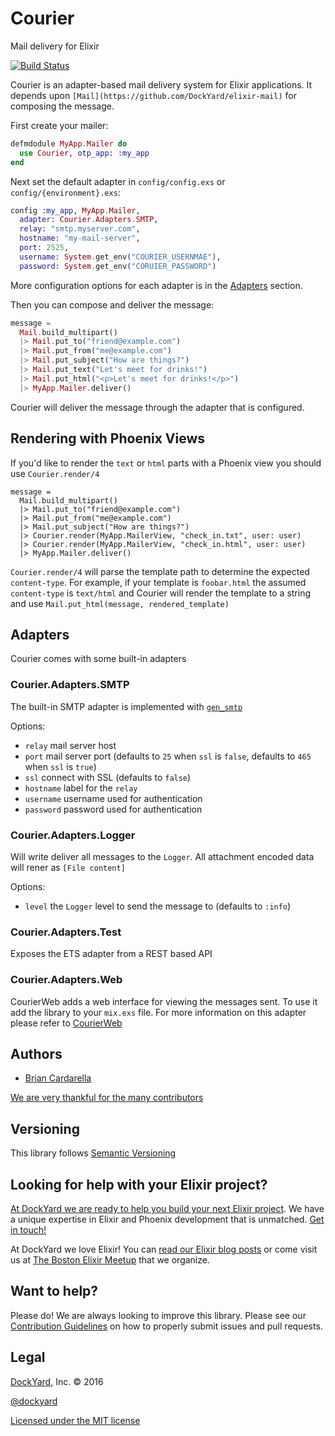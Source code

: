 # Courier

Mail delivery for Elixir

[![Build Status](https://secure.travis-ci.org/DockYard/courier.svg?branch=master)](http://travis-ci.org/DockYard/courier)

Courier is an adapter-based mail delivery system for Elixir applications. It depends upon `[Mail](https://github.com/DockYard/elixir-mail)`
for composing the message.

First create your mailer:

```elixir
defmdodule MyApp.Mailer do
  use Courier, otp_app: :my_app
end
```

Next set the default adapter in `config/config.exs` or `config/{environment}.exs`:

```elixir
config :my_app, MyApp.Mailer,
  adapter: Courier.Adapters.SMTP,
  relay: "smtp.myserver.com",
  hostname: "my-mail-server",
  port: 2525,
  username: System.get_env("COURIER_USERNMAE"),
  password: System.get_env("CORUIER_PASSWORD")
```

More configuration options for each adapter is in the [Adapters](#Adapter) section.

Then you can compose and deliver the message:

```elixir
message =
  Mail.build_multipart()
  |> Mail.put_to("friend@example.com")
  |> Mail.put_from("me@example.com")
  |> Mail.put_subject("How are things?")
  |> Mail.put_text("Let's meet for drinks!")
  |> Mail.put_html("<p>Let's meet for drinks!</p>")
  |> MyApp.Mailer.deliver()
```

Courier will deliver the message through the adapter that is configured.

## Rendering with Phoenix Views

If you'd like to render the `text` or `html` parts with a Phoenix view
you should use `Courier.render/4`

```
message =
  Mail.build_multipart()
  |> Mail.put_to("friend@example.com")
  |> Mail.put_from("me@example.com")
  |> Mail.put_subject("How are things?")
  |> Courier.render(MyApp.MailerView, "check_in.txt", user: user)
  |> Courier.render(MyApp.MailerView, "check_in.html", user: user)
  |> MyApp.Mailer.deliver()
```

`Courier.render/4` will parse the template path to determine the
expected `content-type`. For example, if your template is `foobar.html`
the assumed `content-type` is `text/html` and Courier will render the
template to a string and use `Mail.put_html(message, rendered_template)`

## Adapters

Courier comes with some built-in adapters

### Courier.Adapters.SMTP

The built-in SMTP adapter is implemented with [`gen_smtp`](https://github.com/Vagabond/gen_smtp)

Options:

- `relay` mail server host
- `port` mail server port (defaults to `25` when `ssl` is `false`, defaults to `465` when `ssl` is `true`)
- `ssl` connect with SSL (defaults to `false`)
- `hostname` label for the `relay`
- `username` username used for authentication
- `password` password used for authentication

### Courier.Adapters.Logger

Will write deliver all messages to the `Logger`. All attachment encoded data will 
rener as `[File content]`

Options:
- `level` the `Logger` level to send the message to (defaults to `:info`)

### Courier.Adapters.Test

Exposes the ETS adapter from a REST based API

### Courier.Adapters.Web

CourierWeb adds a web interface for viewing the messages sent. To use it
add the library to your `mix.exs` file.  For more information on this adapter please refer to
[CourierWeb](https://github.com/DockYard/courier_web)

## Authors ##

* [Brian Cardarella](http://twitter.com/bcardarella)

[We are very thankful for the many contributors](https://github.com/dockyard/courier/graphs/contributors)

## Versioning ##

This library follows [Semantic Versioning](http://semver.org)

## Looking for help with your Elixir project? ##

[At DockYard we are ready to help you build your next Elixir project](https://dockyard.com/phoenix-consulting). We have a unique expertise 
in Elixir and Phoenix development that is unmatched. [Get in touch!](https://dockyard.com/contact/hire-us)

At DockYard we love Elixir! You can [read our Elixir blog posts](https://dockyard.com/blog/categories/elixir)
or come visit us at [The Boston Elixir Meetup](http://www.meetup.com/Boston-Elixir/) that we organize.

## Want to help? ##

Please do! We are always looking to improve this library. Please see our
[Contribution Guidelines](https://github.com/dockyard/courier/blob/master/CONTRIBUTING.md)
on how to properly submit issues and pull requests.

## Legal ##

[DockYard](http://dockyard.com/), Inc. &copy; 2016

[@dockyard](http://twitter.com/dockyard)

[Licensed under the MIT license](http://www.opensource.org/licenses/mit-license.php)

